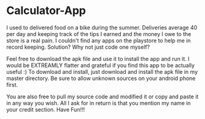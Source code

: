 # Calculator-App
I used to delivered food on a bike during the summer. 
Deliveries average 40 per day and keeping track of the tips I earned and the money I owe to the store is a real pain. 
I couldn't find any apps on the playstore to help me in record keeping. Solution? Why not just code one myself?


Feel free to download the apk file and use it to install the app and run it. I would be EXTREAMLY flatter and grateful if you find this app to be actually useful :)
To download and install, just download and install the apk file in my master directory. Be sure to allow unknown sources on your android phone first. 

You are also free to pull my source code and modified it or copy and paste it in any way you wish. All I ask for in return is that you 
mention my name in your credit section. Have Fun!!!
